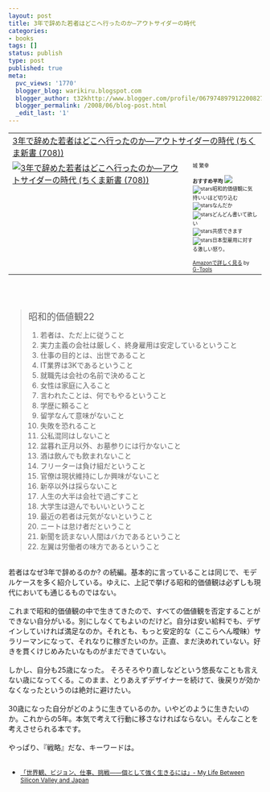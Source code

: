 ```yaml
---
layout: post
title: 3年で辞めた若者はどこへ行ったのか―アウトサイダーの時代
categories:
- books
tags: []
status: publish
type: post
published: true
meta:
  pvc_views: '1770'
  blogger_blog: warikiru.blogspot.com
  blogger_author: t32khttp://www.blogger.com/profile/06797489791220082722noreply@blogger.com
  blogger_permalink: /2008/06/blog-post.html
  _edit_last: '1'
---
```

<table border="0" cellpadding="5"><tbody><tr><td colspan="2"><a href="http://www.amazon.co.jp/3%E5%B9%B4%E3%81%A7%E8%BE%9E%E3%82%81%E3%81%9F%E8%8B%A5%E8%80%85%E3%81%AF%E3%81%A9%E3%81%93%E3%81%B8%E8%A1%8C%E3%81%A3%E3%81%9F%E3%81%AE%E3%81%8B%E2%80%95%E3%82%A2%E3%82%A6%E3%83%88%E3%82%B5%E3%82%A4%E3%83%80%E3%83%BC%E3%81%AE%E6%99%82%E4%BB%A3-%E3%81%A1%E3%81%8F%E3%81%BE%E6%96%B0%E6%9B%B8-708-%E5%9F%8E-%E7%B9%81%E5%B9%B8/dp/4480064141%3FSubscriptionId%3D0G91FPYVW6ZGWBH4Y9G2%26tag%3Dwarikiru-22%26linkCode%3Dxm2%26camp%3D2025%26creative%3D165953%26creativeASIN%3D4480064141" target="_blank">3年で辞めた若者はどこへ行ったのか―アウトサイダーの時代 (ちくま新書 (708))</a><img alt="" border="0" height="1" src="http://www.assoc-amazon.jp/e/ir?t=warikiru-22&amp;l=ur2&amp;o=9" width="1" /><br /></td></tr><tr><td valign="top"><a href="http://www.amazon.co.jp/3%E5%B9%B4%E3%81%A7%E8%BE%9E%E3%82%81%E3%81%9F%E8%8B%A5%E8%80%85%E3%81%AF%E3%81%A9%E3%81%93%E3%81%B8%E8%A1%8C%E3%81%A3%E3%81%9F%E3%81%AE%E3%81%8B%E2%80%95%E3%82%A2%E3%82%A6%E3%83%88%E3%82%B5%E3%82%A4%E3%83%80%E3%83%BC%E3%81%AE%E6%99%82%E4%BB%A3-%E3%81%A1%E3%81%8F%E3%81%BE%E6%96%B0%E6%9B%B8-708-%E5%9F%8E-%E7%B9%81%E5%B9%B8/dp/4480064141%3FSubscriptionId%3D0G91FPYVW6ZGWBH4Y9G2%26tag%3Dwarikiru-22%26linkCode%3Dxm2%26camp%3D2025%26creative%3D165953%26creativeASIN%3D4480064141" target="_blank"><img alt="3年で辞めた若者はどこへ行ったのか―アウトサイダーの時代 (ちくま新書 (708))" border="0" src="http://ecx.images-amazon.com/images/I/41nDhvBD5UL._SL160_.jpg" /></a><br /></td><td valign="top"><span style="font-size: x-small;">城 繁幸<br /><br /><b>おすすめ平均</b> <img src="http://g-images.amazon.com/images/G/01/detail/stars-3-5.gif" /><br /><img alt="stars" src="http://g-images.amazon.com/images/G/01/detail/stars-4-0.gif" />昭和的価値観に気持いいほど切り込む<br /><img alt="stars" src="http://g-images.amazon.com/images/G/01/detail/stars-2-0.gif" />なんだか<br /><img alt="stars" src="http://g-images.amazon.com/images/G/01/detail/stars-5-0.gif" />どんどん書いて欲しい<br /><img alt="stars" src="http://g-images.amazon.com/images/G/01/detail/stars-5-0.gif" />共感できます<br /><img alt="stars" src="http://g-images.amazon.com/images/G/01/detail/stars-5-0.gif" />日本型雇用に対する激しい怒り。<br /><br /><a href="http://www.amazon.co.jp/3%E5%B9%B4%E3%81%A7%E8%BE%9E%E3%82%81%E3%81%9F%E8%8B%A5%E8%80%85%E3%81%AF%E3%81%A9%E3%81%93%E3%81%B8%E8%A1%8C%E3%81%A3%E3%81%9F%E3%81%AE%E3%81%8B%E2%80%95%E3%82%A2%E3%82%A6%E3%83%88%E3%82%B5%E3%82%A4%E3%83%80%E3%83%BC%E3%81%AE%E6%99%82%E4%BB%A3-%E3%81%A1%E3%81%8F%E3%81%BE%E6%96%B0%E6%9B%B8-708-%E5%9F%8E-%E7%B9%81%E5%B9%B8/dp/4480064141%3FSubscriptionId%3D0G91FPYVW6ZGWBH4Y9G2%26tag%3Dwarikiru-22%26linkCode%3Dxm2%26camp%3D2025%26creative%3D165953%26creativeASIN%3D4480064141" target="_blank">Amazonで詳しく見る</a></span><span style="font-size: x-small;"> by <a href="http://www.goodpic.com/mt/aws/index.html">G-Tools</a></span><br /></td></tr></tbody></table><span style="font-size: 130%;"><br /></span><br /><blockquote><span style="font-size: 130%;">昭和的価値観22</span><br /><ol><li>若者は、ただ上に従うこと</li><li>実力主義の会社は厳しく、終身雇用は安定しているということ</li><li>仕事の目的とは、出世であること</li><li>IT業界は3Kであるということ</li><li>就職先は会社の名前で決めること</li><li>女性は家庭に入ること</li><li>言われたことは、何でもやるということ</li><li>学歴に頼ること</li><li>留学なんて意味がないこと</li><li>失敗を恐れること</li><li>公私混同はしないこと</li><li>盆暮れ正月以外、お墓参りには行かないこと</li><li>酒は飲んでも飲まれないこと</li><li>フリーターは負け組だということ</li><li>官僚は現状維持にしか興味がないこと</li><li>新卒以外は採らないこと</li><li>人生の大半は会社で過ごすこと</li><li>大学生は遊んでもいいということ</li><li>最近の若者は元気がないということ</li><li>ニートは怠け者だということ</li><li>新聞を読まない人間はバカであるということ</li><li>左翼は労働者の味方であるということ</li></ol></blockquote><br />若者はなぜ3年で辞めるのか? の続編。基本的に言っていることは同じで、モデルケースを多く紹介している。ゆえに、上記で挙げる昭和的価値観は必ずしも現代においても通じるものではない。<br /><br />これまで昭和的価値観の中で生きてきたので、すべての価値観を否定することができない自分がいる。別にしなくてもよいのだけど。自分は安い給料でも、デザインしていければ満足なのか。それとも、もっと安定的な（ここらへん曖昧）サラリーマンになって、それなりに稼ぎたいのか。正直、まだ決めれていない。好きを貫くけじめみたいなものがまだできていない。<br /><br />しかし、自分も25歳になった。 そろそろやり直しなどという悠長なことも言えない歳になってくる。このまま、とりあえずデザイナーを続けて、後戻りが効かなくなったというのは絶対に避けたい。<br /><br />30歳になった自分がどのように生きているのか。いやどのように生きたいのか。これからの5年。本気で考えて行動に移さなければならない。そんなことを考えさせられる本です。<br /><br />やっぱり、『戦略』だな、キーワードは。<br /><br /><ul><li><a href="http://d.hatena.ne.jp/umedamochio/20080629/p1"><span style="font-size: 85%;">「世界観、ビジョン、仕事、挑戦――個として強く生きるには」- My Life Between Silicon Valley and Japan</span></a></li></ul>
